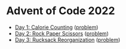 # Advent of Code 2022

- [Day 1: Calorie Counting](day01.md) ([problem](https://adventofcode.com/2022/day/1))
- [Day 2: Rock Paper Scissors](day02.md) ([problem](https://adventofcode.com/2022/day/2))
- [Day 3: Rucksack Reorganization](day03.md) ([problem](https://adventofcode.com/2022/day/3))
